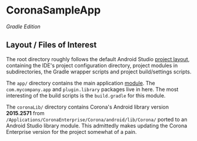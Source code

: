 # CoronaSampleApp #

_Gradle Edition_

## Layout / Files of Interest ##

The root directory roughly follows the default Android Studio [project layout](https://developer.android.com/tools/studio/index.html#project-structure), containing the IDE's project configuration directory, project modules in subdirectories, the Gradle wrapper scripts and project build/settings scripts.

The `app/` directory contains the main application [module](https://www.jetbrains.com/idea/help/module.html). The  `com.mycompany.app` and `plugin.library` packages live in here.  The most interesting of the build scripts is the `build.gradle` for this module.

The `coronaLib/` directory contains Corona's Android library version **2015.2571** from `/Applications/CoronaEnterprise/Corona/android/lib/Corona/` ported to an Android Studio library module.  This admittedly makes updating the Corona Enterprise version for the project somewhat of a pain.
